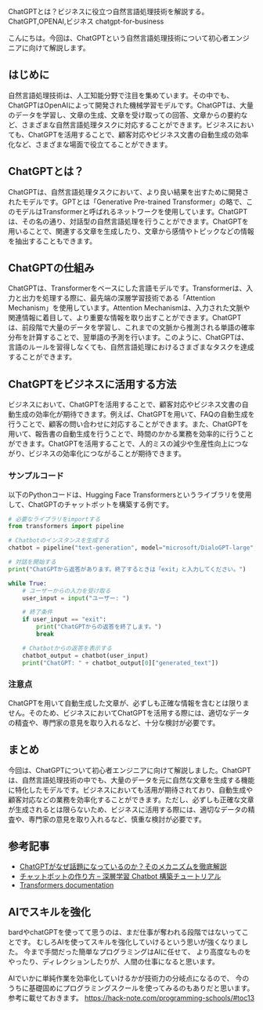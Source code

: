 ChatGPTとは？ビジネスに役立つ自然言語処理技術を解説する。
ChatGPT,OPENAI,ビジネス
chatgpt-for-business

こんにちは。今回は、ChatGPTという自然言語処理技術について初心者エンジニアに向けて解説します。

## はじめに

自然言語処理技術は、人工知能分野で注目を集めています。その中でも、ChatGPTはOpenAIによって開発された機械学習モデルです。ChatGPTは、大量のデータを学習し、文章の生成、文章を受け取っての回答、文章からの要約など、さまざまな自然言語処理タスクに対応することができます。ビジネスにおいても、ChatGPTを活用することで、顧客対応やビジネス文書の自動生成の効率化など、さまざまな場面で役立てることができます。

## ChatGPTとは？

ChatGPTは、自然言語処理タスクにおいて、より良い結果を出すために開発されたモデルです。GPTとは「Generative Pre-trained Transformer」の略で、このモデルはTransformerと呼ばれるネットワークを使用しています。ChatGPTは、その名の通り、対話型の自然言語処理を行うことができます。ChatGPTを用いることで、関連する文章を生成したり、文章から感情やトピックなどの情報を抽出することもできます。

## ChatGPTの仕組み

ChatGPTは、Transformerをベースにした言語モデルです。Transformerは、入力と出力を処理する際に、最先端の深層学習技術である「Attention Mechanism」を使用しています。Attention Mechanismは、入力された文脈や関連情報に着目して、より重要な情報を取り出すことができます。ChatGPTは、前段階で大量のデータを学習し、これまでの文脈から推測される単語の確率分布を計算することで、翌単語の予測を行います。このように、ChatGPTは、言語のルールを習得しなくても、自然言語処理におけるさまざまなタスクを達成することができます。

## ChatGPTをビジネスに活用する方法

ビジネスにおいて、ChatGPTを活用することで、顧客対応やビジネス文書の自動生成の効率化が期待できます。例えば、ChatGPTを用いて、FAQの自動生成を行うことで、顧客の問い合わせに対応することができます。また、ChatGPTを用いて、報告書の自動生成を行うことで、時間のかかる業務を効率的に行うことができます。ChatGPTを活用することで、人的ミスの減少や生産性向上につながり、ビジネスの効率化につながることが期待できます。

### サンプルコード

以下のPythonコードは、Hugging Face Transformersというライブラリを使用して、ChatGPTのチャットボットを構築する例です。

```python
# 必要なライブラリをimportする
from transformers import pipeline

# Chatbotのインスタンスを生成する
chatbot = pipeline("text-generation", model="microsoft/DialoGPT-large", max_length=1000)

# 対話を開始する
print("ChatGPTから返答があります。終了するときは「exit」と入力してください。")

while True:
    # ユーザーからの入力を受け取る
    user_input = input("ユーザー: ")

    # 終了条件
    if user_input == "exit":
        print("ChatGPTからの返答を終了します。")
        break

    # Chatbotからの返答を表示する
    chatbot_output = chatbot(user_input)
    print("ChatGPT: " + chatbot_output[0]["generated_text"])
```

### 注意点

ChatGPTを用いて自動生成した文章が、必ずしも正確な情報を含むとは限りません。そのため、ビジネスにおいてChatGPTを活用する際には、適切なデータの精査や、専門家の意見を取り入れるなど、十分な検討が必要です。

## まとめ

今回は、ChatGPTについて初心者エンジニアに向けて解説しました。ChatGPTは、自然言語処理技術の中でも、大量のデータを元に自然な文章を生成する機能に特化したモデルです。ビジネスにおいても活用が期待されており、自動生成や顧客対応などの業務を効率化することができます。ただし、必ずしも正確な文章が生成されるとは限らないため、ビジネスに活用する際には、適切なデータの精査や、専門家の意見を取り入れるなど、慎重な検討が必要です。

## 参考記事

- [ChatGPTがなぜ話題になっているのか？そのメカニズムを徹底解説](https://ainow.ai/2020/01/29/182390/)
- [チャットボットの作り方 – 深層学習 Chatbot 構築チュートリアル](https://qiita.com/halhorn/items/f3a934575adc1ebc2229)
- [Transformers documentation](https://huggingface.co/transformers/)

## AIでスキルを強化
bardやchatGPTを使ってて思うのは、まだ仕事が奪われる段階ではないってことです。
むしろAIを使ってスキルを強化していけるという思いが強くなりました。
今まで手間だった簡単なプログラミングはAIに任せて、
より高度なものをやったり、ディレクションしたりが、人間の仕事になると思います。

AIでいかに単純作業を効率化していけるかが技術力の分岐点になるので、
今のうちに基礎固めにプログラミングスクールを使ってみるのもありだと思います。
参考に載せておきます。
https://hack-note.com/programming-schools/#toc13

